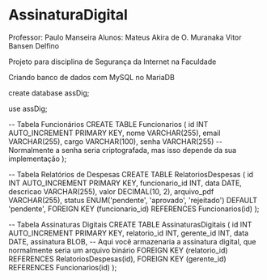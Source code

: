 # AssinaturaDigital

Professor: Paulo Manseira
Alunos:
Mateus Akira de O. Muranaka
Vitor Bansen Delfino

Projeto para disciplina de Segurança da Internet na Faculdade

Criando banco de dados com MySQL no MariaDB

create database assDig;

use assDig;

-- Tabela Funcionários
CREATE TABLE Funcionarios (
id INT AUTO_INCREMENT PRIMARY KEY,
nome VARCHAR(255),
email VARCHAR(255),
cargo VARCHAR(100),
senha VARCHAR(255) -- Normalmente a senha seria criptografada, mas isso depende da sua implementação
);

-- Tabela Relatórios de Despesas
CREATE TABLE RelatoriosDespesas (
id INT AUTO_INCREMENT PRIMARY KEY,
funcionario_id INT,
data DATE,
descricao VARCHAR(255),
valor DECIMAL(10, 2),
arquivo_pdf VARCHAR(255),
status ENUM('pendente', 'aprovado', 'rejeitado') DEFAULT 'pendente',
FOREIGN KEY (funcionario_id) REFERENCES Funcionarios(id)
);

-- Tabela Assinaturas Digitais
CREATE TABLE AssinaturasDigitais (
id INT AUTO_INCREMENT PRIMARY KEY,
relatorio_id INT,
gerente_id INT,
data DATE,
assinatura BLOB, -- Aqui você armazenaria a assinatura digital, que normalmente seria um arquivo binário
FOREIGN KEY (relatorio_id) REFERENCES RelatoriosDespesas(id),
FOREIGN KEY (gerente_id) REFERENCES Funcionarios(id)
);
